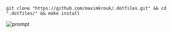 ```shell
git clone "https://github.com/maximkrouk/.dotfiles.git" && cd ".dotfiles/" && make install
```

![prompt](media/prompt.png)
